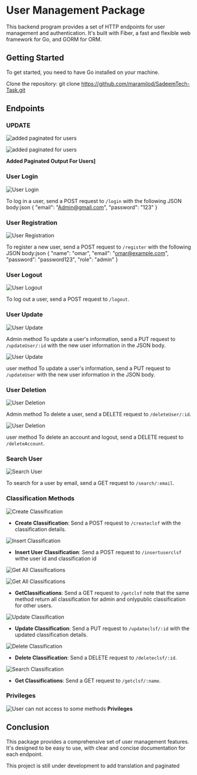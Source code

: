 # User Management Package

This backend program provides a set of HTTP endpoints for user management and authentication. It's built with Fiber, a fast and flexible web framework for Go, and GORM for ORM.

## Getting Started

To get started, you need to have Go installed on your machine.

Clone the repository:
git clone https://github.com/maramilod/SadeemTech-Task.git


## Endpoints

### UPDATE

![added paginated for users](img/page1.png)

![added paginated for users](img/page2.png)

**Added Paginated Output For Users]**

### User Login

![User Login](img/login-admin.png)

To log in a user, send a POST request to `/login` with the following JSON body:json { "email": "Admin@gmail.com", "password": "123" }



### User Registration

![User Registration](img/register.png)

To register a new user, send a POST request to `/register` with the following JSON body:json { "name": "omar", "email": "omar@example.com", "password": "password123", "role": "admin" }


### User Logout

![User Logout](img/logout.png)

To log out a user, send a POST request to `/logout`.

### User Update

![User Update](img/updateUser-id.png)

Admin method To update a user's information, send a PUT request to `/updateUser/:id` with the new user information in the JSON body.

![User Update](img/updateuser.png)

user method To update a user's information, send a PUT request to `/updateUser` with the new user information in the JSON body.

### User Deletion

![User Deletion](img/deleteUser-id.png)

Admin method To delete a user, send a DELETE request to `/deleteUser/:id`.

![User Deletion](img/deleteAccount.png)

user method To delete an account and logout, send a DELETE request to `/deleteAccount`.
### Search User

![Search User](img/search.png)

To search for a user by email, send a GET request to `/search/:email`.

### Classification Methods

![Create Classification](img/createclsf.png)
- **Create Classification**: Send a POST request to `/createclsf` with the classification details.

![Insert Classification](img/user-clsf-insert.png)
- **Insert User Classification**: Send a POST request to `/insertuserclsf` withe user id and classification id

![Get All Classifications](img/getclsf-admin.png)

![Get All Classifications](img/getclsf-user-public.png)
- **GetClassifications**: Send a GET request to `/getclsf`
note that the same method return all classification for admin and onlypublic classification for other users.

![Update Classification](img/updateclsf-admin.png)
- **Update Classification**: Send a PUT request to `/updateclsf/:id` with the updated classification details.

![Delete Classification](img/delete-clsf.png)
- **Delete Classification**: Send a DELETE request to `/deleteclsf/:id`.

![Search Classification](img/search-clsf.png)
- **Get Classifications**: Send a GET request to `/getclsf/:name`.

### Privileges
![User can not access to some methods](img/403.png)
**Privileges**

## Conclusion

This package provides a comprehensive set of user management features. It's designed to be easy to use, with clear and concise documentation for each endpoint.

This project is still under development to add translation and paginated
